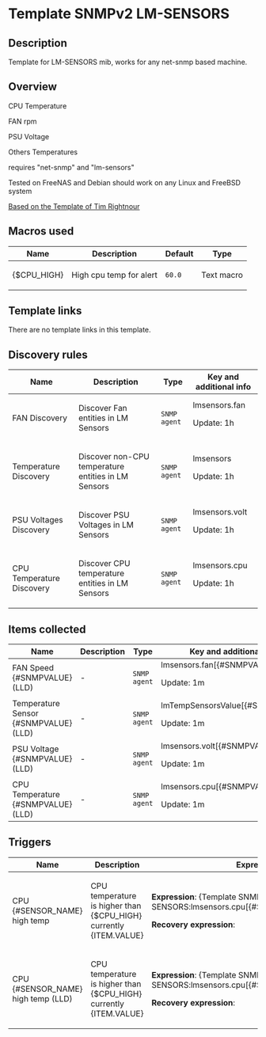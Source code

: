 # Template SNMPv2 LM-SENSORS

## Description

Template for LM-SENSORS mib, works for any net-snmp based machine.

## Overview

CPU Temperature


FAN rpm


PSU Voltage


Others Temperatures


 


requires "net-snmp" and "lm-sensors"


 


Tested on FreeNAS and Debian should work on any Linux and FreeBSD system


 


[Based on the Template of Tim Rightnour](cat-server-hardware/lm-sensors-snmp "Based on the Template of Tim Rightnour")



## Macros used

|Name|Description|Default|Type|
|----|-----------|-------|----|
|{$CPU_HIGH}|<p>High cpu temp for alert</p>|`60.0`|Text macro|
## Template links

There are no template links in this template.

## Discovery rules

|Name|Description|Type|Key and additional info|
|----|-----------|----|----|
|FAN Discovery|<p>Discover Fan entities in LM Sensors</p>|`SNMP agent`|lmsensors.fan<p>Update: 1h</p>|
|Temperature Discovery|<p>Discover non-CPU temperature entities in LM Sensors</p>|`SNMP agent`|lmsensors<p>Update: 1h</p>|
|PSU Voltages Discovery|<p>Discover PSU Voltages in LM Sensors</p>|`SNMP agent`|lmsensors.volt<p>Update: 1h</p>|
|CPU Temperature Discovery|<p>Discover CPU temperature entities in LM Sensors</p>|`SNMP agent`|lmsensors.cpu<p>Update: 1h</p>|
## Items collected

|Name|Description|Type|Key and additional info|
|----|-----------|----|----|
|FAN Speed {#SNMPVALUE} (LLD)|<p>-</p>|`SNMP agent`|lmsensors.fan[{#SNMPVALUE}]<p>Update: 1m</p>|
|Temperature Sensor {#SNMPVALUE} (LLD)|<p>-</p>|`SNMP agent`|lmTempSensorsValue[{#SNMPVALUE}]<p>Update: 1m</p>|
|PSU Voltage {#SNMPVALUE} (LLD)|<p>-</p>|`SNMP agent`|lmsensors.volt[{#SNMPVALUE}]<p>Update: 1m</p>|
|CPU Temperature {#SNMPVALUE} (LLD)|<p>-</p>|`SNMP agent`|lmsensors.cpu[{#SNMPVALUE}]<p>Update: 1m</p>|
## Triggers

|Name|Description|Expression|Priority|
|----|-----------|----------|--------|
|CPU {#SENSOR_NAME} high temp|<p>CPU temperature is higher than {$CPU_HIGH} currently {ITEM.VALUE}</p>|<p>**Expression**: {Template SNMPv2 LM-SENSORS:lmsensors.cpu[{#SNMPVALUE}].last(3)}>60.0</p><p>**Recovery expression**: </p>|warning|
|CPU {#SENSOR_NAME} high temp (LLD)|<p>CPU temperature is higher than {$CPU_HIGH} currently {ITEM.VALUE}</p>|<p>**Expression**: {Template SNMPv2 LM-SENSORS:lmsensors.cpu[{#SNMPVALUE}].last(3)}>60.0</p><p>**Recovery expression**: </p>|warning|
